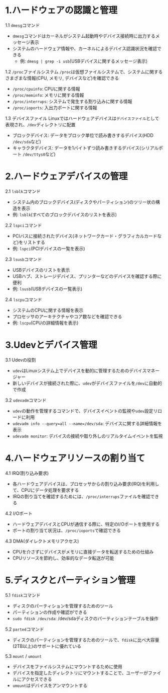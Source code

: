 # 1.ハードウェアの認識と管理
1.1 `dmesg`コマンド
- `dmesg`コマンドはカーネルがシステム起動時やデバイス接続時に出力するメッセージ表示
- システムのハードウェア情報や、カーネルによるデバイス認識状況を確認できる
  - 例: `dmesg | grep -i usb`(USBデバイスに関するメッセージ表示)

1.2 `/proc`ファイルシステム
`/proc`は仮想ファイルシステムで、システムに関するさまざまな情報(CPU, メモリ, デバイスなど)を確認できる
- `/proc/cpuinfo`: CPUに関する情報
- `/proc/meminfo`: メモリに関する情報
- `/proc/interrups`: システムで発生する割り込みに関する情報
- `/proc/ioports`: 入出力ポートに関する情報

1.3 デバイスファイル
Linuxではハードウェアデバイスは`デバイスファイル`として表現され、`/dev`ディレクトリに配置
- ブロックデバイス: データをブロック単位で読み書きするデバイス(HDD `/dev/sda`など)
- キャラクタデバイス: データを1バイトずつ読み書きするデバイス(シリアルポート `/dev/ttys0`など)

# 2.ハードウェアデバイスの管理
2.1 `lsblk`コマンド
- システム内のブロックデバイス(ディスクやパーティション)のツリー状の構造を表示
- 例: `lsblk`(すべてのブロックデバイスのリストを表示)

2.2 `lspci`コマンド
- PCIバスに接続されたデバイス(ネットワークカード・グラフィカルカードなど)をリストする
- 例: `lspci`(PCIデバイスの一覧を表示)

2.3 `lsusb`コマンド
- USBデバイスのリストを表示
- USBハブ、ストレージデバイス、プリンターなどのデバイスを確認する際に便利
- 例: `lsusb`(USBデバイスの一覧表示)

2.4 `lscpu`コマンド
- システムのCPUに関する情報を表示
- プロセッサのアーキテクチャやコア数などを確認できる
- 例: `lscpu`(CPUの詳細情報を表示)

# 3.Udevとデバイス管理
3.1 Udevの役割
- `udev`はLinuxシステム上でデバイスを動的に管理するためのデバイスマネージャー
- 新しいデバイスが接続された際に、`udev`がデバイスファイルを`/dev`に自動的で作成

3.2 `udevadm`コマンド
- `udev`の動作を管理するコマンドで、デバイスイベントの監視や`udev`設定リロードに利用
- `udevadm info --query=all --name=/dev/sda`: デバイスに関する詳細情報を表示
- `udevadm monitor`: デバイスの接続や取り外しのリアルタイムイベントを監視

# 4.ハードウェアリソースの割り当て
4.1 IRQ(割り込み要求)
- 各ハードウェアデバイスは、プロセッサからの割り込み要求(IRQ)を利用して、CPUにデータ処理を要求する
- IRQの割り当てを確認するためには、`/proc/interrups`ファイルを確認できる

4.2 I/Oポート
- ハードウェアデバイスとCPUが通信する際に、特定のI/Oポートを使用する
- ポートの割り当て状況は、`/proc/ioports`で確認できる

4.3 DMA(ダイレクトメモリアクセス)
- CPUを介さずにデバイスがメモリに直接データを転送するための仕組み
- CPUリソースを節約し、効率的なデータ転送が可能

# 5.ディスクとパーティション管理
5.1 `fdisk`コマンド
- ディスクのパーティションを管理するためのツール
- パーティションの作成や確認ができる
- `sudo fdisk /dev/sda`: /dev/sdaディスクのパーティションテーブルを操作

5.2 `parted`コマンド
- ディスクのパーティションを管理するためのツールで、`fdisk`に比べ大容量(2TB以上)のサポートに優れている

5.3 `mount` / `umount`
- デバイスをファイルシステムにマウントするために使用
- デバイスを指定したディレクトリにマウントすることで、ユーザーがファイルにアクセスできる
- `umount`はデバイスをアンマウントする

